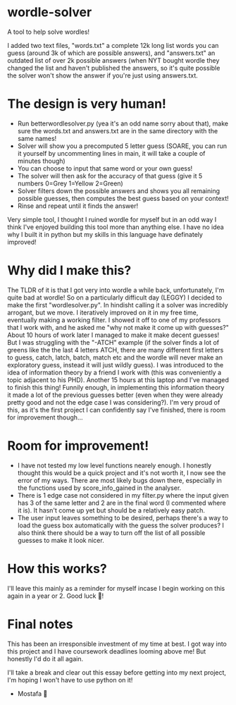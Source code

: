 # wordle-solver
A tool to help solve wordles!

I added two text files, "words.txt" a complete 12k long list words you can guess (around 3k of which are possible answers), and "answers.txt" an outdated list of over 2k possible answers (when NYT bought wordle they changed the list and haven't published the answers, so it's quite possible the solver won't show the answer if you're just using answers.txt.

# The design is very human!
  - Run betterwordlesolver.py (yea it's an odd name sorry about that), make sure the words.txt and answers.txt are in the same directory with the same names!
  - Solver will show you a precomputed 5 letter guess (SOARE, you can run it yourself by uncommenting lines in main, it will take a couple of minutes though)
  - You can choose to input that same word or your own guess!
  - The solver will then ask for the accuracy of that guess (give it 5 numbers 0=Grey 1=Yellow 2=Green)
  - Solver filters down the possible answers and shows you all remaining possible guesses, then computes the best guess based on your context!
  - Rinse and repeat until it finds the answer!

Very simple tool, I thought I ruined wordle for myself but in an odd way I think I've enjoyed building this tool more than anything else. I have no idea why I built it in python but my skills in this language have definately improved!

# Why did I make this?
The TLDR of it is that I got very into wordle a while back, unfortunately, I'm quite bad at wordle! So on a particularly difficult day (LEGGY) I decided to make the first "wordlesolver.py". In hindisht calling it a solver was incredibly arrogant, but we move. I iteratively improved on it in my free time, eventually making a working filter. I showed it off to one of my professors that I work with, and he asked me "why not make it come up with guesses?"
About 10 hours of work later I managed to make it make decent guesses! But I was struggling with the "-ATCH" example (if the solver finds a lot of greens like the the last 4 letters ATCH, there are many different first letters to guess, catch, latch, batch, match etc and the wordle will never make an exploratory guess, instead it will just wildly guess). I was introduced to the idea of information theory by a friend I work with (this was conveniently a topic adjacent to his PHD).
Another 15 hours at this laptop and I've managed to finish this thing! Funnily enough, in implementing this information theory it made a lot of the previous guesses better (even when they were already pretty good and not the edge case I was considering?). I'm very proud of this, as it's the first project I can confidently say I've finished, there is room for improvement though...

# Room for improvement!
  - I have not tested my low level functions nearely enough. I honestly thought this would be a quick project and it's not worth it, I now see the error of my ways. There are most likely bugs down there, especially in the functions used by score_info_gained in the analyser.
  - There is 1 edge case not considered in my filter.py where the input given has 3 of the same letter and 2 are in the final word (I commented where it is). It hasn't come up yet but should be a relatively easy patch.
  - The user input leaves something to be desired, perhaps there's a way to load the guess box automatically with the guess the solver produces? I also think there should be a way to turn off the list of all possible guesses to make it look nicer.

# How this works?
I'll leave this mainly as a reminder for myself incase I begin working on this again in a year or 2. Good luck 🙂!

# Final notes
This has been an irresponsible investment of my time at best. I got way into this project and I have coursework deadlines looming above me! But honestly I'd do it all again.

I'll take a break and clear out this essay before getting into my next project, I'm hoping I won't have to use python on it!

- Mostafa 🍬
